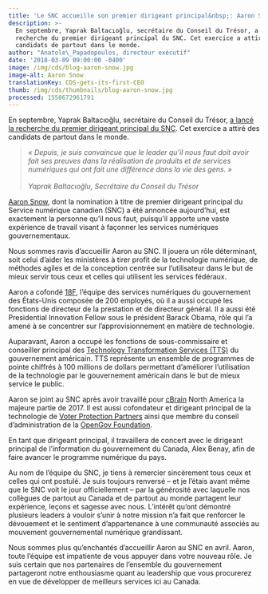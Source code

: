 ```yaml
---
title: 'Le SNC accueille son premier dirigeant principal&nbsp;: Aaron Snow'
description: >-
  En septembre, Yaprak Baltacıoğlu, secrétaire du Conseil du Trésor, a lancé la
  recherche du premier dirigeant principal du SNC. Cet exercice a attiré des
  candidats de partout dans le monde.
author: "Anatole\_Papadopoulos, directeur exécutif"
date: '2018-03-09 09:00:00 -0400'
image: /img/cds/blog-aaron-snow.jpg
image-alt: Aaron Snow
translationKey: CDS-gets-its-first-CEO
thumb: /img/cds/thumbnails/blog-aaron-snow.jpg
processed: 1550672961791
---
```


En septembre, Yaprak Baltacıoğlu, secrétaire du Conseil du Trésor, [a lancé la recherche du premier dirigeant principal du SNC](https://numerique.canada.ca/2017/09/12/recherche-dirigeant-principal-du-service-numerique-canadien/). Cet exercice a attiré des candidats de partout dans le monde.

> *«&nbsp;Depuis, je suis convaincue que le leader qu’il nous faut doit avoir fait ses preuves dans la réalisation de produits et de services numériques qui ont fait une différence dans la vie des gens.&nbsp;»<br><br>Yaprak Baltacıoğlu, Secrétaire du Conseil du Trésor*


[Aaron Snow](https://www.linkedin.com/in/aaronsnow/), dont la nomination à titre de premier dirigeant principal du Service numérique canadien (SNC) a été annoncée aujourd’hui, est exactement la personne qu’il nous faut, puisqu’il apporte une vaste expérience de travail visant à façonner les services numériques gouvernementaux. 

Nous sommes ravis d’accueillir Aaron au SNC. Il jouera un rôle déterminant, soit celui d’aider les ministères à tirer profit de la technologie numérique, de méthodes agiles et de la conception centrée sur l’utilisateur dans le but de mieux servir tous ceux et celles qui utilisent les services fédéraux. 

Aaron a cofondé [18F](https://18f.gsa.gov/), l’équipe des services numériques du gouvernement des États-Unis composée de 200 employés, où il a aussi occupé les fonctions de directeur de la prestation et de directeur général. Il a aussi été Presidential Innovation Fellow sous le président Barack Obama, rôle qui l’a amené à se concentrer sur l’approvisionnement en matière de technologie. 

Auparavant, Aaron a occupé les fonctions de sous-commissaire et conseiller principal des [Technology Transformation Services (TTS)](https://www.gsa.gov/about-us/organization/federal-acquisition-service/technology-transformation-services) du gouvernement américain. TTS représente un ensemble de programmes de pointe chiffrés à 100 millions de dollars permettant d’améliorer l’utilisation de la technologie par le gouvernement américain dans le but de mieux service le public.

Aaron se joint au SNC après avoir travaillé pour [cBrain](https://www.cbrain.com/) North America la majeure partie de 2017. Il est aussi cofondateur et dirigeant principal de la technologie de [Voter Protection Partners](https://voterprotection.partners/) ainsi que membre du conseil d’administration de la [OpenGov Foundation](https://www.opengovfoundation.org/). 

En tant que dirigeant principal, il travaillera de concert avec le dirigeant principal de l’information du gouvernement du Canada, Alex Benay, afin de faire avancer le programme numérique du pays. 

Au nom de l’équipe du SNC, je tiens à remercier sincèrement tous ceux et celles qui ont postulé. Je suis toujours renversé – et je l’étais avant même que le SNC voit le jour officiellement – par la générosité avec laquelle nos collègues de partout au Canada et de partout au monde partagent leur expérience, leçons et sagesse avec nous. L’intérêt qu’ont démontré plusieurs leaders à vouloir s’unir à notre mission n’a fait que renforcer le dévouement et le sentiment d’appartenance à une communauté associés au mouvement gouvernemental numérique grandissant.  

Nous sommes plus qu’enchantés d’accueillir Aaron au SNC en avril. Aaron, toute l’équipe est impatiente de vous appuyer dans votre nouveau rôle. Je suis certain que nos partenaires de l’ensemble du gouvernement partageront notre enthousiasme quant au leadership que vous procurerez en vue de développer de meilleurs services ici au Canada.  


